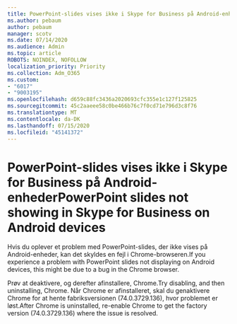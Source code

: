 ```yaml
---
title: PowerPoint-slides vises ikke i Skype for Business på Android-enheder
ms.author: pebaum
author: pebaum
manager: scotv
ms.date: 07/14/2020
ms.audience: Admin
ms.topic: article
ROBOTS: NOINDEX, NOFOLLOW
localization_priority: Priority
ms.collection: Adm_O365
ms.custom:
- "6017"
- "9003195"
ms.openlocfilehash: d659c88fc3436a2020693cfc355e1c127f125825
ms.sourcegitcommit: 45c2aaeee58c0be466b76c7f0cd71e796d3c8f76
ms.translationtype: MT
ms.contentlocale: da-DK
ms.lasthandoff: 07/15/2020
ms.locfileid: "45141372"
---
```

# <a name="powerpoint-slides-not-showing-in-skype-for-business-on-android-devices"></a><span data-ttu-id="2947c-102">PowerPoint-slides vises ikke i Skype for Business på Android-enheder</span><span class="sxs-lookup"><span data-stu-id="2947c-102">PowerPoint slides not showing in Skype for Business on Android devices</span></span>

<span data-ttu-id="2947c-103">Hvis du oplever et problem med PowerPoint-slides, der ikke vises på Android-enheder, kan det skyldes en fejl i Chrome-browseren.</span><span class="sxs-lookup"><span data-stu-id="2947c-103">If you experience a problem with PowerPoint slides not displaying on Android devices, this might be due to a bug in the Chrome browser.</span></span>

<span data-ttu-id="2947c-104">Prøv at deaktivere, og derefter afinstallere, Chrome.</span><span class="sxs-lookup"><span data-stu-id="2947c-104">Try disabling, and then uninstalling, Chrome.</span></span> <span data-ttu-id="2947c-105">Når Chrome er afinstalleret, skal du genaktivere Chrome for at hente fabriksversionen (74.0.3729.136), hvor problemet er løst.</span><span class="sxs-lookup"><span data-stu-id="2947c-105">After Chrome is uninstalled, re-enable Chrome to get the factory version (74.0.3729.136) where the issue is resolved.</span></span>
